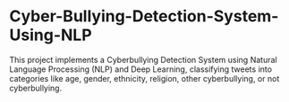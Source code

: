 # Cyber-Bullying-Detection-System-Using-NLP
This project implements a Cyberbullying Detection System using Natural Language Processing (NLP) and Deep Learning, classifying tweets into categories like age, gender, ethnicity, religion, other cyberbullying, or not cyberbullying.
